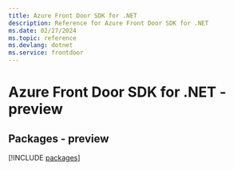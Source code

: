 ```yaml
---
title: Azure Front Door SDK for .NET
description: Reference for Azure Front Door SDK for .NET
ms.date: 02/27/2024
ms.topic: reference
ms.devlang: dotnet
ms.service: frontdoor
---
```

# Azure Front Door SDK for .NET - preview
## Packages - preview
[!INCLUDE [packages](front-door-index.md)]